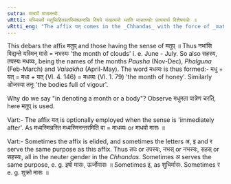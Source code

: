 ```yaml
---
sutra: मत्वर्थे मासतन्वोः
vRtti: यस्मिन्नर्थे मतुब्विहितस्तस्मिंश्छन्दसि विषये यत्प्रत्ययो भवति मासतन्वोः प्रत्ययार्थ विशेषणयोः ॥
vRtti_eng: "The affix यत् comes in the _Chhandas_ with the force of _matup_, after a word in the first case in construction, the word so formed meaning a month or a body."
---
```

This debars the affix मतुप् and those having the sense of मतुप् ॥ Thus नभांसि विद्यन्ते यस्मिन् मासे = नभस्यः 'the month of clouds' i. e. June - July. So also सहस्य, तपस्यः मधव्यः, being the names of the months _Pausha_ (Nov-Dec), _Phalguna_ (Feb-March) and _Vaisakha_ (April-May). The word मधव्यः is thus formed:- मधु + यत् = मधा + यत् (VI. 4. 146) = मधव्यः (VI. 1. 79) 'the month of honey'. Similarly ओजस्या तनूः 'the bodies full of vigour'.

Why do we say "in denoting a month or a body"? Observe मधुमता  पात्रेण चरति, here मतुप् is used.

Vart:- The affix यत् is optionally employed when the sense is 'immediately after'. As मध्वस्मिन्नस्ति मध्वस्मिनन्तरमिति वा = माधव्यः or माधवो मासः ॥

Vart:- Sometimes the affix is elided, and sometimes the letters अ, इ and र serve the same purpose as this affix. Thus तपः or तपस्यः, नभस् or नभस्यः, सहस् or सहस्यः, all in the neuter gender in the _Chhandas_. Sometimes अ serves the same purpose, e. g. इषो मासः, ऊर्जोमासः ॥ Sometimes इ, as शुचिर्मासः. Sometimes र e. g. शुक्रो मासः ॥
